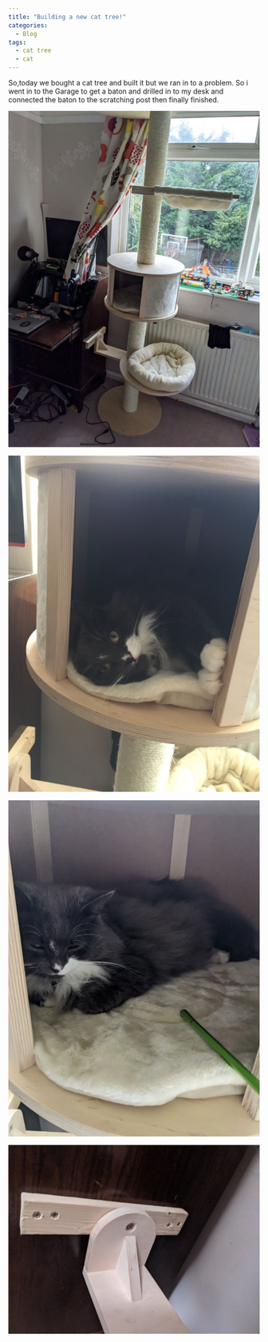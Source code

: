 ```yaml
---
title: "Building a new cat tree!"
categories:
  - Blog
tags:
  - cat tree
  - cat
---
```


So,today we bought a cat tree and built it but we ran in to a problem. So i went in to the Garage to get a baton and drilled in to my desk and connected the baton to the scratching
post then finally finished.

![cat-post.jpg](/assets/images/cat-tree/cat-post.jpg)

![roise-in-cat-tree.jpg](/assets/images/cat-tree/roise-in-cat-tree.jpg)

![roise-in-the-cat-tree.jpg](/assets/images/cat-tree/roise-in-the-cat-tree.jpg)

![The_joining_of_the_cat_tree.jpg](/assets/images/cat-tree/The_joining_of_the_cat_tree.jpg)